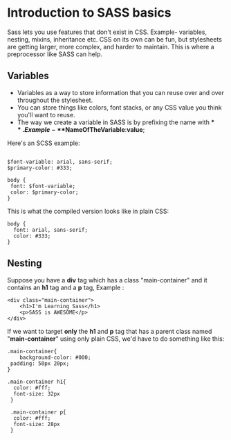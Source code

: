 # Introduction to SASS basics
Sass lets you use features that don't exist in CSS. Example- variables, nesting, mixins, inheritance etc. CSS on its own can be fun, but stylesheets are getting larger, more complex, and harder to maintain. This is where a preprocessor like SASS can help.

## Variables
 - Variables as a way to store information that you can reuse over and over throughout the stylesheet.
 - You can store things like colors, font stacks, or any CSS value you think you'll want to reuse.
 - The way we create a variable in SASS is by prefixing the name with **$**. Example- **$NameOfTheVariable**:**value**;
 
 Here's an SCSS example:
 ```
 
$font-variable: arial, sans-serif;
$primary-color: #333;

body {
  font: $font-variable;
  color: $primary-color;
}
 
 ```
This is what the compiled version looks like in plain CSS:
```
body {
  font: arial, sans-serif;
  color: #333;
}
```

## Nesting
Suppose you have a **div** tag which has a class "main-container" and it contains an **h1** tag and a **p** tag, Example :
```
<div class="main-container">
    <h1>I'm Learning Sass</h1>
    <p>SASS is AWESOME</p>
</div>
```
If we want to target **only** the **h1** and **p** tag that has a parent class named "**main-container**" using only plain CSS, we'd have to do something like this:
```
.main-container{
	background-color: #000;
 padding: 50px 20px;
}

.main-container h1{
  color: #fff;
  font-size: 32px
 }
 
 .main-container p{
  color: #fff;
  font-size: 28px
 }
 
```

